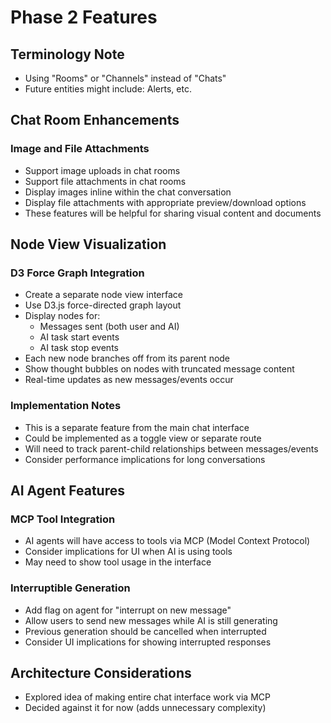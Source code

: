 # Phase 2 Features

## Terminology Note
- Using "Rooms" or "Channels" instead of "Chats"
- Future entities might include: Alerts, etc.

## Chat Room Enhancements

### Image and File Attachments
- Support image uploads in chat rooms
- Support file attachments in chat rooms  
- Display images inline within the chat conversation
- Display file attachments with appropriate preview/download options
- These features will be helpful for sharing visual content and documents

## Node View Visualization

### D3 Force Graph Integration
- Create a separate node view interface
- Use D3.js force-directed graph layout
- Display nodes for:
  - Messages sent (both user and AI)
  - AI task start events
  - AI task stop events
- Each new node branches off from its parent node
- Show thought bubbles on nodes with truncated message content
- Real-time updates as new messages/events occur

### Implementation Notes
- This is a separate feature from the main chat interface
- Could be implemented as a toggle view or separate route
- Will need to track parent-child relationships between messages/events
- Consider performance implications for long conversations

## AI Agent Features

### MCP Tool Integration
- AI agents will have access to tools via MCP (Model Context Protocol)
- Consider implications for UI when AI is using tools
- May need to show tool usage in the interface

### Interruptible Generation
- Add flag on agent for "interrupt on new message"
- Allow users to send new messages while AI is still generating
- Previous generation should be cancelled when interrupted
- Consider UI implications for showing interrupted responses

## Architecture Considerations
- Explored idea of making entire chat interface work via MCP
- Decided against it for now (adds unnecessary complexity)